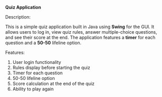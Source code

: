 **Quiz Application**

Description:

This is a simple quiz application built in Java using **Swing** for the GUI. It allows users to log in, view quiz rules, 
answer multiple-choice questions, and see their score at the end. The application features a **timer** for each question 
and a **50-50** lifeline option.

Features:

1) User login functionality
2) Rules display before starting the quiz
3) Timer for each question
4) 50-50 lifeline option
5) Score calculation at the end of the quiz
6) Ability to play again
